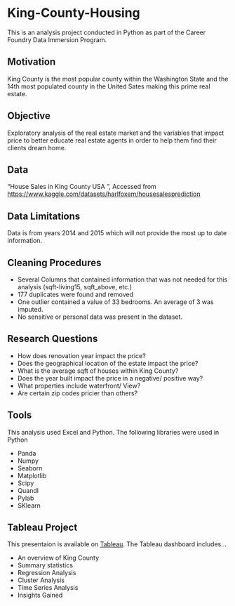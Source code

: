 # King-County-Housing
This is an analysis project conducted in Python as part of the Career Foundry Data Immersion Program.
## Motivation
King County is the most popular county within the Washington State and the 14th  most populated county in the United Sates making this prime real estate.
## Objective
Exploratory analysis of the real estate market and the variables that impact price to better educate real estate agents in order to help them find their clients dream home. 
## Data
“House Sales in King County USA ”, Accessed from https://www.kaggle.com/datasets/harlfoxem/housesalesprediction 
## Data Limitations
Data is from years 2014 and 2015 which will not provide the most up to date information.
## Cleaning Procedures
  - Several Columns that contained information that was not needed for this analysis (sqft-living15, sqft_above, etc.)
  - 177 duplicates were found and removed
  - One outlier contained a value of 33 bedrooms. An average of 3 was imputed. 
  - No sensitive or personal data was present in the dataset. 
 ## Research Questions
  - How does renovation year impact the price?
  - Does the geographical location of the estate impact the price?
  - What is the average sqft of houses within King County?
  - Does the year built impact the price in a negative/ positive way?
  - What properties include waterfront/ View?
  - Are certain zip codes pricier than others?
  ## Tools
This analysis used Excel and Python. The following libraries were used in Python 
  - Panda
  - Numpy
  - Seaborn
  - Matplotlib
  - Scipy
  - Quandl
  - Pylab
  - SKlearn
  ## Tableau Project
  This presentaion is available on [Tableau](https://public.tableau.com/app/profile/kayleigh.a.dougherty/viz/KingCountyStoryboard/KingCounty?publish=yes).
  The Tableau dashboard includes... 
   - An overview of King County
   - Summary statistics
   - Regression Analysis
   - Cluster Analysis
   - Time Series Analysis
   - Insights Gained

